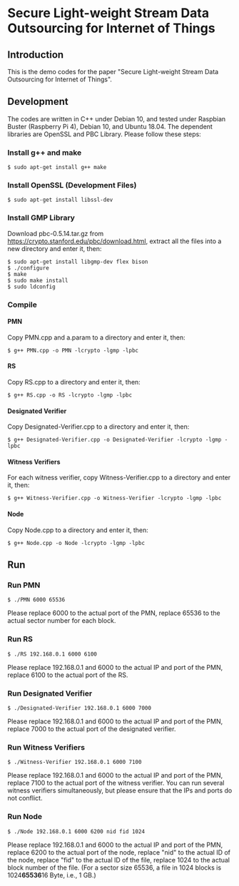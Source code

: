 # Secure Light-weight Stream Data Outsourcing for Internet of Things

## Introduction
This is the demo codes for the paper "Secure Light-weight Stream Data Outsourcing for Internet of Things".

## Development
The codes are written in C++ under Debian 10, and tested under Raspbian Buster (Raspberry Pi 4), Debian 10, and Ubuntu 18.04. The dependent libraries are OpenSSL and PBC Library. Please follow these steps:

### Install g++ and make
```
$ sudo apt-get install g++ make
```

### Install OpenSSL (Development Files)
```
$ sudo apt-get install libssl-dev
```

### Install GMP Library
Download pbc-0.5.14.tar.gz from https://crypto.stanford.edu/pbc/download.html, extract all the files into a new directory and enter it, then:
```
$ sudo apt-get install libgmp-dev flex bison
$ ./configure
$ make
$ sudo make install
$ sudo ldconfig
```

### Compile

#### PMN
Copy PMN.cpp and a.param to a directory and enter it, then:
```
$ g++ PMN.cpp -o PMN -lcrypto -lgmp -lpbc
```

#### RS
Copy RS.cpp to a directory and enter it, then:
```
$ g++ RS.cpp -o RS -lcrypto -lgmp -lpbc
```

#### Designated Verifier
Copy Designated-Verifier.cpp to a directory and enter it, then:
```
$ g++ Designated-Verifier.cpp -o Designated-Verifier -lcrypto -lgmp -lpbc
```

#### Witness Verifiers
For each witness verifier, copy Witness-Verifier.cpp to a directory and enter it, then:
```
$ g++ Witness-Verifier.cpp -o Witness-Verifier -lcrypto -lgmp -lpbc
```

#### Node
Copy Node.cpp to a directory and enter it, then:
```
$ g++ Node.cpp -o Node -lcrypto -lgmp -lpbc
```

## Run

### Run PMN
```
$ ./PMN 6000 65536
```
Please replace 6000 to the actual port of the PMN, replace 65536 to the actual sector number for each block.

### Run RS
```
$ ./RS 192.168.0.1 6000 6100
```
Please replace 192.168.0.1 and 6000 to the actual IP and port of the PMN, replace 6100 to the actual port of the RS.

### Run Designated Verifier
```
$ ./Designated-Verifier 192.168.0.1 6000 7000
```
Please replace 192.168.0.1 and 6000 to the actual IP and port of the PMN, replace 7000 to the actual port of the designated verifier.

### Run Witness Verifiers
```
$ ./Witness-Verifier 192.168.0.1 6000 7100
```
Please replace 192.168.0.1 and 6000 to the actual IP and port of the PMN, replace 7100 to the actual port of the witness verifier. You can run several witness verifiers simultaneously, but please ensure that the IPs and ports do not conflict.

### Run Node
```
$ ./Node 192.168.0.1 6000 6200 nid fid 1024
```
Please replace 192.168.0.1 and 6000 to the actual IP and port of the PMN, replace 6200 to the actual port of the node, replace "nid" to the actual ID of the node, replace "fid" to the actual ID of the file, replace 1024 to the actual block number of the file. (For a sector size 65536, a file in 1024 blocks is 1024**65536**16 Byte, i.e., 1 GB.)
